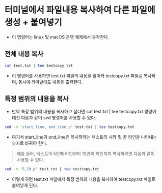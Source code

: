 # 터미널에서 파일내용 복사하여 다른 파일에 생성 + 붙여넣기

- 이 명령어는 linux 및 macOS 운영 체제에서 동작한다.


## 전체 내용 복사

```sh
cat test.txt | tee testcopy.txt
```

- 이 명령어를 사용하면 test.txt 파일의 내용을 읽어와 testcopy.txt 파일로 복사하며, 동시에 터미널에도 내용을 출력한다.


##  특정 범위의 내용을 복사

- 만약 특정 범위의 내용을 복사하고 싶다면 cat test.txt | tee testcopy.txt 명령어 대신 다음과 같이 sed 명령어를 사용할 수 있다.

```sh
sed -n 'start_line, end_line p' test.txt | tee testcopy.txt

```

- 여기서 start_line과 end_line은 복사하려는 텍스트의 시작 및 끝 라인을 나타내는 숫자로 바꿔야 한다.

> 예를 들어, 텍스트의 5번째 라인부터 10번째 라인까지 복사하려면 다음과 같이 사용할 수 있다.

```sh
sed -n '5,10 p' test.txt | tee testcopy.txt

```

- 이렇게 하면 test.txt 파일에서 특정 범위의 내용을 복사하여 testcopy.txt 파일로 붙여넣게 된다.